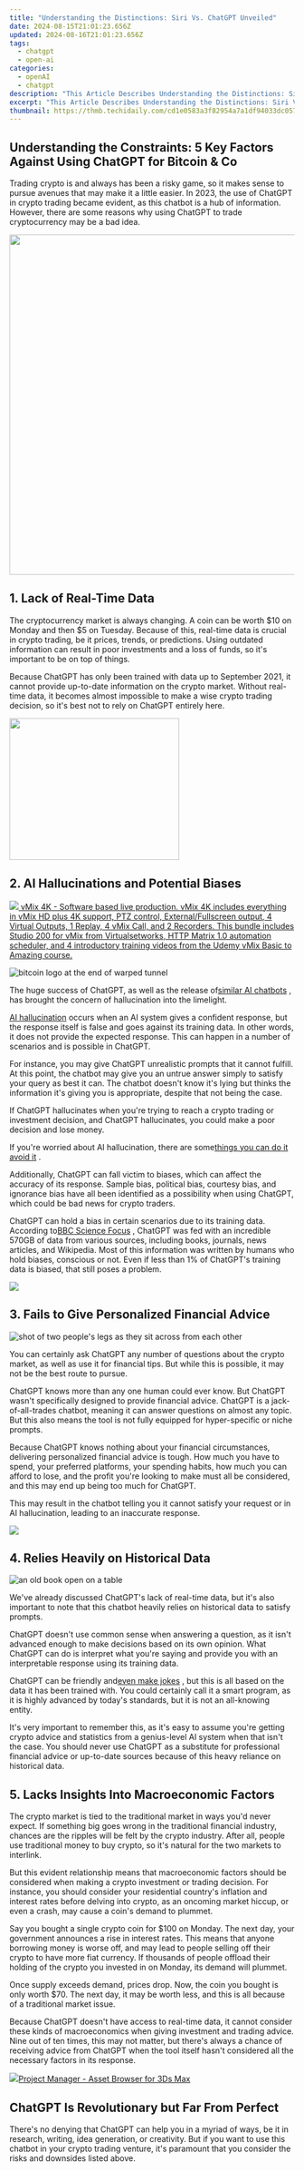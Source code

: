 ```yaml
---
title: "Understanding the Distinctions: Siri Vs. ChatGPT Unveiled"
date: 2024-08-15T21:01:23.656Z
updated: 2024-08-16T21:01:23.656Z
tags:
  - chatgpt
  - open-ai
categories:
  - openAI
  - chatgpt
description: "This Article Describes Understanding the Distinctions: Siri Vs. ChatGPT Unveiled"
excerpt: "This Article Describes Understanding the Distinctions: Siri Vs. ChatGPT Unveiled"
thumbnail: https://thmb.techidaily.com/cd1e0583a3f82954a7a1df94033dc0576cc47353ebb15c30e049205c45a363ba.jpg
---
```


## Understanding the Constraints: 5 Key Factors Against Using ChatGPT for Bitcoin & Co

 Trading crypto is and always has been a risky game, so it makes sense to pursue avenues that may make it a little easier. In 2023, the use of ChatGPT in crypto trading became evident, as this chatbot is a hub of information. However, there are some reasons why using ChatGPT to trade cryptocurrency may be a bad idea.

<!-- affiliate ads begin -->
<a href="https://appsumo.8odi.net/c/5597632/2082535/7443" target="_top" id="2082535"><img src="//a.impactradius-go.com/display-ad/7443-2082535" border="0" alt="" width="1200" height="600"/></a><img height="0" width="0" src="https://appsumo.8odi.net/i/5597632/2082535/7443" style="position:absolute;visibility:hidden;" border="0" />
<!-- affiliate ads end -->
## 1\. Lack of Real-Time Data

 The cryptocurrency market is always changing. A coin can be worth $10 on Monday and then $5 on Tuesday. Because of this, real-time data is crucial in crypto trading, be it prices, trends, or predictions. Using outdated information can result in poor investments and a loss of funds, so it's important to be on top of things.

 Because ChatGPT has only been trained with data up to September 2021, it cannot provide up-to-date information on the crypto market. Without real-time data, it becomes almost impossible to make a wise crypto trading decision, so it's best not to rely on ChatGPT entirely here.

<!-- affiliate ads begin -->
<a href="https://caperobbin.sjv.io/c/5597632/2006123/18460" target="_top" id="2006123"><img src="//a.impactradius-go.com/display-ad/18460-2006123" border="0" alt="" width="300" height="250"/></a><img height="0" width="0" src="https://imp.pxf.io/i/5597632/2006123/18460" style="position:absolute;visibility:hidden;" border="0" />
<!-- affiliate ads end -->
## 2\. AI Hallucinations and Potential Biases

<!-- affiliate ads begin -->
<a href="https://secure.2checkout.com/order/checkout.php?PRODS=30901369&QTY=1&AFFILIATE=108875&CART=1"> <img src="https://secure.avangate.com/images/merchant/ce9a6fb2becc2d235e62b125e9260102/products/1_copy_vMixCallScreenshot1-large.jpg" border="0"> vMix 4K - Software based live production. vMix 4K includes everything in vMix HD plus 4K support, PTZ control, External/Fullscreen output, 4 Virtual Outputs, 1 Replay, 4 vMix Call, and 2 Recorders. 
This bundle includes Studio 200 for vMix from Virtualsetworks, HTTP Matrix 1.0 automation scheduler, and 4 introductory training videos from the Udemy vMix Basic to Amazing course. </a>
<!-- affiliate ads end -->
![bitcoin logo at the end of warped tunnel ](https://static1.makeuseofimages.com/wordpress/wp-content/uploads/2023/07/bitcoin-warped-1.jpg)

 The huge success of ChatGPT, as well as the release of[similar AI chatbots](https://www.makeuseof.com/best-alternatives-chatgpt/) , has brought the concern of hallucination into the limelight.

[AI hallucination](https://www.makeuseof.com/what-is-ai-hallucination-and-how-do-you-spot-it/) occurs when an AI system gives a confident response, but the response itself is false and goes against its training data. In other words, it does not provide the expected response. This can happen in a number of scenarios and is possible in ChatGPT.

 For instance, you may give ChatGPT unrealistic prompts that it cannot fulfill. At this point, the chatbot may give you an untrue answer simply to satisfy your query as best it can. The chatbot doesn't know it's lying but thinks the information it's giving you is appropriate, despite that not being the case.

 If ChatGPT hallucinates when you're trying to reach a crypto trading or investment decision, and ChatGPT hallucinates, you could make a poor decision and lose money.

 If you're worried about AI hallucination, there are some[things you can do it avoid it](https://www.makeuseof.com/prevent-ai-hallucination/) .

 Additionally, ChatGPT can fall victim to biases, which can affect the accuracy of its response. Sample bias, political bias, courtesy bias, and ignorance bias have all been identified as a possibility when using ChatGPT, which could be bad news for crypto traders.

 ChatGPT can hold a bias in certain scenarios due to its training data. According to[BBC Science Focus](https://www.sciencefocus.com/future-technology/gpt-3/) , ChatGPT was fed with an incredible 570GB of data from various sources, including books, journals, news articles, and Wikipedia. Most of this information was written by humans who hold biases, conscious or not. Even if less than 1% of ChatGPT's training data is biased, that still poses a problem.

<!-- affiliate ads begin -->
<a href="https://secure.2checkout.com/order/checkout.php?PRODS=3727260&QTY=1&AFFILIATE=108875&CART=1"><img src="http://www.aiseesoft.com/avangate/30p/banner.jpg" border="0"></a>
<!-- affiliate ads end -->
## 3\. Fails to Give Personalized Financial Advice

![shot of two people's legs as they sit across from each other](https://static1.makeuseofimages.com/wordpress/wp-content/uploads/2023/07/conversation-woman-man.jpg)

 You can certainly ask ChatGPT any number of questions about the crypto market, as well as use it for financial tips. But while this is possible, it may not be the best route to pursue.

 ChatGPT knows more than any one human could ever know. But ChatGPT wasn't specifically designed to provide financial advice. ChatGPT is a jack-of-all-trades chatbot, meaning it can answer questions on almost any topic. But this also means the tool is not fully equipped for hyper-specific or niche prompts.

 Because ChatGPT knows nothing about your financial circumstances, delivering personalized financial advice is tough. How much you have to spend, your preferred platforms, your spending habits, how much you can afford to lose, and the profit you're looking to make must all be considered, and this may end up being too much for ChatGPT.

 This may result in the chatbot telling you it cannot satisfy your request or in AI hallucination, leading to an inaccurate response.

<!-- affiliate ads begin -->
<a href="https://store.massmailsoftware.com/order/checkout.php?PRODS=1095219&QTY=1&AFFILIATE=108875&CART=1"><img src="https://secure.avangate.com/images/merchant/dc87c13749315c7217cdc4ac692e704c/banera_for_partners-20_%281%29.jpg" border="0"></a>
<!-- affiliate ads end -->
## 4\. Relies Heavily on Historical Data

![an old book open on a table](https://static1.makeuseofimages.com/wordpress/wp-content/uploads/2023/07/old-book-table.jpg)

 We've already discussed ChatGPT's lack of real-time data, but it's also important to note that this chatbot heavily relies on historical data to satisfy prompts.

 ChatGPT doesn't use common sense when answering a question, as it isn't advanced enough to make decisions based on its own opinion. What ChatGPT can do is interpret what you're saying and provide you with an interpretable response using its training data.

 ChatGPT can be friendly and[even make jokes](https://www.makeuseof.com/can-ai-make-us-laugh/) , but this is all based on the data it has been trained with. You could certainly call it a smart program, as it is highly advanced by today's standards, but it is not an all-knowing entity.

 It's very important to remember this, as it's easy to assume you're getting crypto advice and statistics from a genius-level AI system when that isn't the case. You should never use ChatGPT as a substitute for professional financial advice or up-to-date sources because of this heavy reliance on historical data.

## 5\. Lacks Insights Into Macroeconomic Factors

 The crypto market is tied to the traditional market in ways you'd never expect. If something big goes wrong in the traditional financial industry, chances are the ripples will be felt by the crypto industry. After all, people use traditional money to buy crypto, so it's natural for the two markets to interlink.

 But this evident relationship means that macroeconomic factors should be considered when making a crypto investment or trading decision. For instance, you should consider your residential country's inflation and interest rates before delving into crypto, as an oncoming market hiccup, or even a crash, may cause a coin's demand to plummet.

 Say you bought a single crypto coin for $100 on Monday. The next day, your government announces a rise in interest rates. This means that anyone borrowing money is worse off, and may lead to people selling off their crypto to have more fiat currency. If thousands of people offload their holding of the crypto you invested in on Monday, its demand will plummet.

 Once supply exceeds demand, prices drop. Now, the coin you bought is only worth $70\. The next day, it may be worth less, and this is all because of a traditional market issue.

 Because ChatGPT doesn't have access to real-time data, it cannot consider these kinds of macroeconomics when giving investment and trading advice. Nine out of ten times, this may not matter, but there's always a chance of receiving advice from ChatGPT when the tool itself hasn't considered all the necessary factors in its response.

<!-- affiliate ads begin -->
<a href="https://secure.2checkout.com/order/checkout.php?PRODS=4709458&QTY=1&AFFILIATE=108875&CART=1"><img src="https://3d-kstudio.com/wp-content/uploads/2014/02/Project-Manager-3D-Models-4-800x800.jpg" border="0">Project Manager - Asset Browser for 3Ds Max</a>
<!-- affiliate ads end -->
## ChatGPT Is Revolutionary but Far From Perfect

 There's no denying that ChatGPT can help you in a myriad of ways, be it in research, writing, idea generation, or creativity. But if you want to use this chatbot in your crypto trading venture, it's paramount that you consider the risks and downsides listed above.


<ins class="adsbygoogle"
     style="display:block"
     data-ad-format="autorelaxed"
     data-ad-client="ca-pub-7571918770474297"
     data-ad-slot="1223367746"></ins>



<ins class="adsbygoogle"
     style="display:block"
     data-ad-client="ca-pub-7571918770474297"
     data-ad-slot="8358498916"
     data-ad-format="auto"
     data-full-width-responsive="true"></ins>


